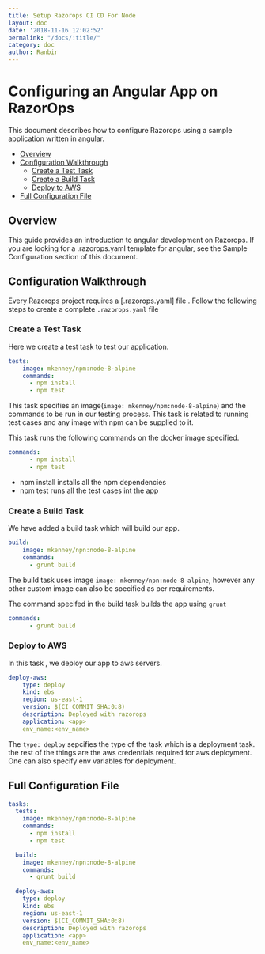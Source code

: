 ```yaml
---
title: Setup Razorops CI CD For Node
layout: doc
date: '2018-11-16 12:02:52'
permalink: "/docs/:title/"
category: doc
author: Ranbir
---
```


# Configuring an Angular App on RazorOps

This document describes how to configure Razorops using a sample application written in angular.

- [Overview](#overview)
- [Configuration Walkthrough](#configuration-walkthrough)
  - [Create a Test Task](#create-a-test-task)
  - [Create a Build Task](#create-a-build-task)
  - [Deploy to AWS](#deploy-to-aws)
- [Full Configuration File](#full-configuration-file)

## Overview

This guide provides an introduction to angular development on Razorops. If you are looking for a .razorops.yaml template for angular, see the Sample Configuration section of this document.

## Configuration Walkthrough

Every Razorops project requires a [.razorops.yaml] file .
Follow the following steps to create a complete `.razorops.yaml` file

### Create a Test Task

Here we create a test task to test our application.

```YAML
tests:
    image: mkenney/npm:node-8-alpine
    commands:
      - npm install
      - npm test
```

This task specifies an image(`image: mkenney/npm:node-8-alpine`) and the commands to be run in our testing process.
This task is related to running test cases and any image with npm can be supplied to it.

This task runs the following commands on the docker image specified.

```YAML
commands:
      - npm install
      - npm test
```

- npm install installs all the npm dependencies
- npm test runs all the test cases int the app

### Create a Build Task

We have added a build task which will build our app.

```YAML
build:
    image: mkenney/npn:node-8-alpine
    commands:
      - grunt build
```

The build task uses image  `image: mkenney/npn:node-8-alpine`, however any other custom image can also be specified as per requirements.

The command specifed in the build task builds the app using `grunt`

```YAML
commands:
      - grunt build
```

### Deploy to AWS

In this task , we deploy our app to aws servers.

```YAML
deploy-aws:
    type: deploy
    kind: ebs
    region: us-east-1
    version: $(CI_COMMIT_SHA:0:8)
    description: Deployed with razorops
    application: <app>
    env_name:<env_name>
```

The `type: deploy` sepcifies the type of the task which is a deployment task.
the rest of the things are the aws credentials required for aws deployment.
One can also specify env variables for deployment.

## Full Configuration File

```YAML
tasks:
  tests:
    image: mkenney/npm:node-8-alpine
    commands:
      - npm install
      - npm test

  build:
    image: mkenney/npn:node-8-alpine
    commands:
      - grunt build

  deploy-aws:
    type: deploy
    kind: ebs
    region: us-east-1
    version: $(CI_COMMIT_SHA:0:8)
    description: Deployed with razorops
    application: <app>
    env_name:<env_name>

```
